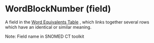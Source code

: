 # WordBlockNumber (field)

A field in the [Word Equivalents Table](https://confluence.ihtsdotools.org/display/DOCGLOSS/Word+Equivalents+Table "Glossary link: Word Equivalents Table") , which links together several rows which have an identical or similar meaning. 

Note: Field name in SNOMED CT toolkit
